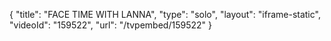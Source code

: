 {
    "title": "FACE TIME WITH LANNA",
    "type": "solo",
    "layout": "iframe-static",
    "videoId": "159522",
    "url": "\/tvpembed\/159522"
}